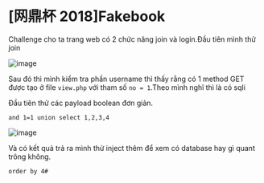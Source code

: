 # [网鼎杯 2018]Fakebook

Challenge cho ta trang web có 2 chức năng join và login.Đầu tiên mình thử join

![image](https://github.com/Llam-a/BUUCTF/assets/115911041/e11fcf2f-bfcf-4b3e-acc3-f83787f48aa1)

Sau đó thì mình kiểm tra phần username thì thấy rằng có 1 method GET được tạo ở file `view.php` với tham số `no = 1`.Theo mình nghĩ thì là có sqli

Đầu tiên thử các payload boolean đơn giản.

`and 1=1 union select 1,2,3,4`

![image](https://github.com/Llam-a/BUUCTF/assets/115911041/e131f95b-78ed-4641-ae7c-a2c8a0df6120)

Và có kết quả trả ra mình thử inject thêm để xem có database hay gì quant trông không.

`order by 4#`
